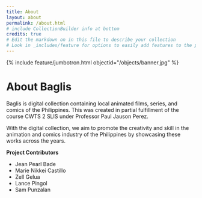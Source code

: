 ```yaml
---
title: About
layout: about
permalink: /about.html
# include CollectionBuilder info at bottom
credits: true
# Edit the markdown on in this file to describe your collection
# Look in _includes/feature for options to easily add features to the page
---
```


{% include feature/jumbotron.html objectid="/objects/banner.jpg" %}

# About Baglis

Baglis is digital collection containing local animated films, series, and comics of the Philippines. This was created in partial fulfillment of the course CWTS 2 SLIS under Professor Paul Jauson Perez.

With the digital collection, we aim to promote the creativity and skill in the animation and comics industry of the Philippines by showcasing these works across the years.

**Project Contributors**
- Jean Pearl Bade
- Marie Nikkei Castillo
- Zell Gelua
- Lance Pingol
- Sam Punzalan


